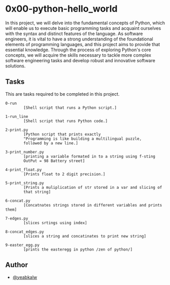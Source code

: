 
# 0x00-python-hello_world

In this project, we will delve into the fundamental concepts of Python, which will enable us to execute basic programming tasks and acquaint ourselves with the syntax and distinct features of the language. As software engineers, it is vital to have a strong understanding of the foundational elements of programming languages, and this project aims to provide that essential knowledge. Through the process of exploring Python's core concepts, we will acquire the skills necessary to tackle more complex software engineering tasks and develop robust and innovative software solutions.


## Tasks

This are tasks required to be completed in this project.

    0-run
            [Shell script that runs a Python script.]

    1-run_line
            [Shell script that runs Python code.]
    
    2-print.py
            [Python script that prints exactly
            "Programming is like building a multilingual puzzle, 
            followed by a new line.]

    3-print_number.py
            [printing a variable formated in to a string using f-sting 
            OutPut = 98 Battery street]

    4-print_float.py
            [Prints float to 2 digit precision.]

    5-print_string.py
            [Prints a muliplication of str stored in a var and slicing of 
            that string]

    6-concat.py
            [Concatnates strings stored in different variables and prints them]

    7-edges.py
            [slices srtings using index]

    8-concat_edges.py
            [slices a string and concatinates to print new string]
    
    9-easter_egg.py
            [prints the easteregg in python /zen of python/]

## Author

- [@yeabkalw](https://www.github.com/yeabkalw)

